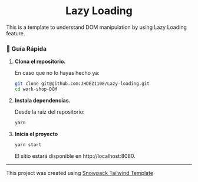 <h1 align="center">
Lazy Loading
</h1>

This is a template to understand DOM manipulation 
          by using Lazy Loading feature.  

### 🤖 Guía Rápida

1.  **Clona el repositorio.**

    En caso que no lo hayas hecho ya: 

    ```sh
    git clone git@github.com:JHDEZ1108/Lazy-loading.git
    cd work-shop-DOM
    ```
    
2.  **Instala dependencias.**

    Desde la raiz del repositorio:

    ```sh
    yarn
    ```

3.  **Inicia el proyecto**

    ```sh
    yarn start
    ```

    El sitio estará disponible en http://localhost:8080.
    
--------

This project was created using [Snowpack Tailwind Template](#quick-start)